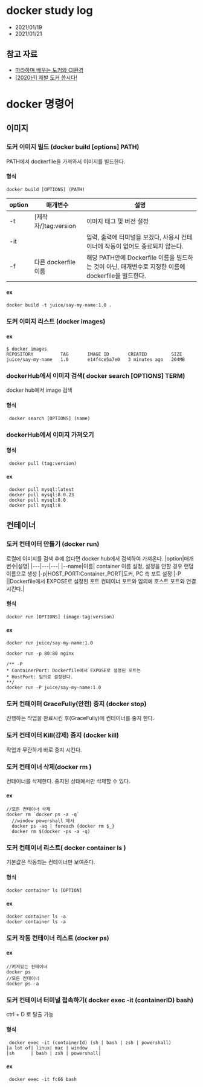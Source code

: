 # docker study log

- 2021/01/19
- 2021/01/21

## 참고 자료
 - [따라하며 배우는 도커와 CI환경](https://www.inflearn.com/course/%EB%94%B0%EB%9D%BC%ED%95%98%EB%A9%B0-%EB%B0%B0%EC%9A%B0%EB%8A%94-%EB%8F%84%EC%BB%A4-ci)
 - [[2020년] 제발 도커 씁시다!](https://www.inflearn.com/course/%EB%8F%84%EC%BB%A4-docker-%EC%84%9C%EB%B2%84-%EC%9E%90%EB%8F%99%ED%99%94)

# docker 명령어

## 이미지

### 도커 이미지 빌드 (docker build [options] PATH) 

PATH에서 dockerfile을 가져와서 이미지를 빌드한다.

#### 형식
```docker 
docker build [OPTIONS] (PATH)
```
|option|매개변수|설명|
|---|---|---|
|-t |[제작자/]tag:version|이미지 태그 및 버전 설정
|-it||입력, 출력에 터미널을 보겠다, 사용시 컨테이너에 작동이 없어도 종료되지 않는다.
|-f| 다른 dockerfile이름 |해당 PATH안에 Dockerfile 이름을 빌드하는 것이 아닌, 매개변수로 지정한 이름에 dockerfile을 빌드한다.

#### ex
```docker
docker build -t juice/say-my-name:1.0 . 
```

### 도커 이미지 리스트 (docker images) 

#### ex
```docker
$ docker images
REPOSITORY          TAG       IMAGE ID       CREATED         SIZE
juice/say-my-name   1.0       e14f4ce5a7e0   3 minutes ago   204MB
```

### dockerHub에서 이미지 검색( docker search [OPTIONS] TERM)

docker hub에서 image 검색

#### 형식
```docker
 docker search [OPTIONS] (name)
```

### dockerHub에서 이미지 가져오기

#### 형식
```docker
 docker pull (tag:version)
```
#### ex
```docker
 docker pull mysql:latest
 docker pull mysql:8.0.23
 docker pull mysql:8.0
 docker pull mysql:8
```

## 컨테이너

### 도커 컨테이터 만들기 (docker run) 

로컬에 이미지를 검색 후에 없다면 docker hub에서 검색하여 가져온다.
|option|매개변수|설명|
|---|---|---|
|--name|이름| container 이름 설정, 설정을 안할 경우 랜덤이름으로 생성
|-p|HOST_PORT:Container_PORT|도커, PC 측 포트 설정
|-P ||Dockerfile에서 EXPOSE로 설정된 포트 컨테이너 포트와 임의에 호스트 포트와 연결 시킨다.|

#### 형식
```docker
docker run [OPTIONS] (image-tag:version)
```

#### ex
```docker
docker run juice/say-my-name:1.0

docker run -p 80:80 nginx

/** -P
* ContainerPort: Dockerfile에서 EXPOSE로 설정된 포트는 
* HostPort: 임의로 설정된다.
**/
docker run -P juice/say-my-name:1.0
```

### 도커 컨테이터 GraceFully(안전) 중지  (docker stop) 

진행하는 작업을 완료시킨 후(GraceFully)에 컨테이너를 중지 한다. 


### 도커 컨테이터 Kill(강제) 중지 (docker kill) 

작업과 무관하게 바로 중지 시킨다.


### 도커 컨테이너 삭제(docker rm )

컨테이너를 삭제한다.
중지된 상태에서만 삭제할 수 있다.

#### ex
```
//모든 컨테이너 삭제
docker rm `docker ps -a -q`
  //window powershall 에서
  docker ps -aq | foreach {docker rm $_}
  docker rm $(docker -ps -a -q)
```

### 도커 컨테이너 리스트( docker container ls )

기본값은 작동되는 컨테이너만 보여준다.

#### 형식
```
docker container ls [OPTION]
```

#### ex
```
docker container ls -a
docker container ls -a
```


### 도커 작동 컨테이너 리스트 (docker ps) 

#### ex
```docker
//켜져있는 컨테이너
docker ps
//모든 컨테이너
docker ps -a
```

### 도커 컨테이너 터미널 접속하기( docker exec -it (containerID) bash)

ctrl + D 로 탈출 가능

#### 형식
```docker
 docker exec -it (containerId) (sh | bash | zsh | powershall)
|a lot of| linux| mac | window    |
|sh      | bash | zsh | powershall|
```
#### ex
```docker
 docker exec -it fc66 bash
```

